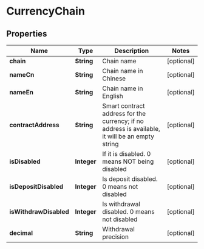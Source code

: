 
# CurrencyChain

## Properties

Name | Type | Description | Notes
------------ | ------------- | ------------- | -------------
**chain** | **String** | Chain name |  [optional]
**nameCn** | **String** | Chain name in Chinese |  [optional]
**nameEn** | **String** | Chain name in English |  [optional]
**contractAddress** | **String** | Smart contract address for the currency; if no address is available, it will be an empty string |  [optional]
**isDisabled** | **Integer** | If it is disabled. 0 means NOT being disabled |  [optional]
**isDepositDisabled** | **Integer** | Is deposit disabled. 0 means not disabled |  [optional]
**isWithdrawDisabled** | **Integer** | Is withdrawal disabled. 0 means not disabled |  [optional]
**decimal** | **String** | Withdrawal precision |  [optional]

